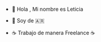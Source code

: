 - 👋 Hola , Mi nombre es Leticia
- 👀 Soy de 🇦🇷

-  ☕ Trabajo de manera Freelance ☕

<!---
leticia22/leticia22 is a ✨ special ✨ repository because its `README.md` (this file) appears on your GitHub profile.
You can click the Preview link to take a look at your changes.
--->
